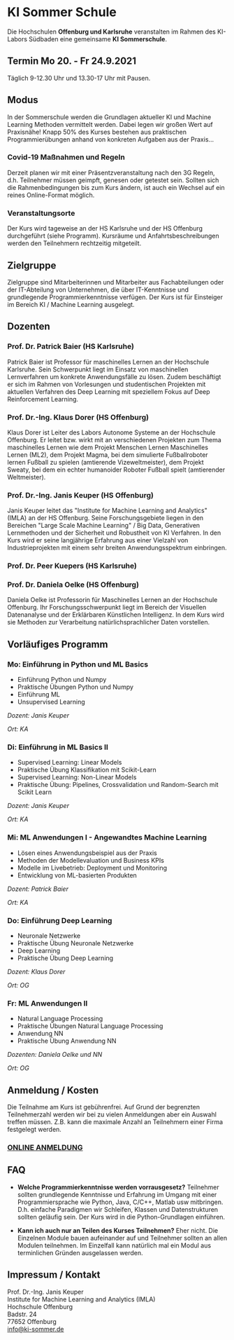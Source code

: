# KI Sommer Schule
Die Hochschulen **Offenburg und Karlsruhe** veranstalten im Rahmen des KI-Labors Südbaden eine gemeinsame **KI Sommerschule**. 

## Termin Mo 20. - Fr 24.9.2021
Täglich 9-12.30 Uhr und 13.30-17 Uhr mit Pausen. 

## Modus
In der Sommerschule werden die Grundlagen aktueller KI und Machine Learning Methoden vermittelt werden. Dabei legen wir großen Wert auf Praxisnähe! Knapp 50% des Kurses bestehen aus praktischen Programmierübungen anhand von konkreten Aufgaben aus der Praxis…

### Covid-19 Maßnahmen und Regeln
Derzeit planen wir mit einer Präsentzveranstaltung nach den 3G Regeln, d.h. Teilnehmer müssen geimpft, genesen oder getestet sein. Sollten sich die Rahmenbedingungen bis zum Kurs ändern, ist auch ein Wechsel auf ein reines Online-Format möglich. 

### Veranstaltungsorte
Der Kurs wird tageweise an der HS Karlsruhe und der HS Offenburg durchgeführt (siehe Programm). Kursräume und Anfahrtsbeschreibungen werden den Teilnehmern rechtzeitig mitgeteilt.

## Zielgruppe
Zielgruppe sind Mitarbeiterinnen und Mitarbeiter aus Fachabteilungen oder der IT-Abteilung von Unternehmen, die über IT-Kenntnisse und grundlegende Programmierkenntnisse verfügen. Der Kurs ist für Einsteiger im Bereich KI / Machine Learning ausgelegt.

## Dozenten

### Prof. Dr. Patrick Baier (HS Karlsruhe)
Patrick Baier ist Professor für maschinelles Lernen an der Hochschule Karlsruhe. Sein Schwerpunkt liegt im Einsatz von maschinellen Lernverfahren um konkrete Anwendungsfälle zu lösen. Zudem beschäftigt er sich im Rahmen von Vorlesungen und studentischen Projekten mit aktuellen Verfahren des Deep Learning mit speziellem Fokus auf Deep Reinforcement Learning.


### Prof. Dr.-Ing. Klaus Dorer (HS Offenburg)
Klaus Dorer ist Leiter des Labors Autonome Systeme an der Hochschule Offenburg. Er leitet bzw. wirkt mit an verschiedenen Projekten zum Thema maschinelles Lernen wie dem Projekt Menschen Lernen Maschinelles Lernen (ML2), dem Projekt Magma, bei dem simulierte Fußballroboter lernen Fußball zu spielen (amtierende Vizeweltmeister), dem Projekt Sweaty, bei dem ein echter humanoider Roboter Fußball spielt (amtierender Weltmeister).


### Prof. Dr.-Ing. Janis Keuper (HS Offenburg)
Janis Keuper leitet das "Institute for Machine Learning and Analytics" (IMLA) an der HS Offenburg. Seine Forschungsgebiete liegen in den Bereichen "Large Scale Machine Learning" / Big Data, Generativen Lernmethoden und der Sicherheit und Robustheit von KI Verfahren. In den Kurs wird er seine langjährige Erfahrung aus einer Vielzahl von Industrieprojekten mit einem sehr breiten Anwendungsspektrum einbringen.

### Prof. Dr. Peer Kuepers (HS Karlsruhe)

### Prof. Dr. Daniela Oelke (HS Offenburg)
Daniela Oelke ist Professorin für Maschinelles Lernen an der Hochschule Offenburg. Ihr Forschungsschwerpunkt liegt im Bereich der Visuellen Datenanalyse und der Erklärbaren Künstlichen Intelligenz. In dem Kurs wird sie Methoden zur Verarbeitung natürlichsprachlicher Daten vorstellen.

## Vorläufiges Programm

### Mo: Einführung in Python  und ML Basics
* Einführung Python und Numpy
* Praktische Übungen Python und Numpy
* Einführung ML
* Unsupervised Learning

*Dozent: Janis Keuper*

*Ort: KA*

### Di: Einführung in  ML Basics II
* Supervised Learning: Linear Models
* Praktische Übung Klassifikation mit Scikit-Learn
* Supervised Learning: Non-Linear Models
* Praktische Übung: Pipelines, Crossvalidation und Random-Search mit Scikit Learn

*Dozent: Janis Keuper*

*Ort: KA*

### Mi: ML Anwendungen I - Angewandtes Machine Learning
* Lösen eines Anwendungsbeispiel aus der Praxis 
* Methoden der Modellevaluation und Business KPIs
* Modelle im Livebetrieb: Deployment und Monitoring
* Entwicklung von ML-basierten Produkten

*Dozent: Patrick Baier*

*Ort: KA*

### Do: Einführung Deep Learning
* Neuronale Netzwerke
* Praktische Übung Neuronale Netzwerke
* Deep Learning
* Praktische Übung Deep Learning

*Dozent: Klaus Dorer*

*Ort: OG*


### Fr: ML Anwendungen II
* Natural Language Processing
* Praktische Übungen Natural Language Processing
* Anwendung NN
* Praktische Übung Anwendung NN

*Dozenten: Daniela Oelke und NN*

*Ort: OG*

## Anmeldung / Kosten
Die Teilnahme am Kurs ist gebührenfrei. Auf Grund der begrenzten Teilnehmerzahl werden wir bei zu vielen Anmeldungen aber ein Auswahl treffen müssen. Z.B. kann die maximale Anzahl an Teilnehmern einer Firma festgelegt werden.

### [ONLINE ANMELDUNG](https://www.eventbrite.de/e/ki-sommerschule-tickets-167592813617)

## FAQ
* **Welche Programmierkenntnisse werden vorrausgesetz?** Teilnehmer sollten grundlegende Kenntnisse und Erfahrung im Umgang mit einer Programmiersprache wie Python, Java, C/C++, Matlab usw mitbringen. D.h. einfache Paradigmen wir Schleifen, Klassen und Datenstrukturen sollten geläufig sein. Der Kurs wird in die Python-Grundlagen einführen. 

* **Kann ich auch nur an Teilen des Kurses Teilnehmen?** Eher nicht. Die Einzelnen Module bauen aufeinander auf und Teilnehmer sollten an allen Modulen teilnehmen. Im Einzelfall kann natürlich mal ein Modul aus terminlichen Gründen ausgelassen werden.


## Impressum / Kontakt
Prof. Dr.-Ing. Janis Keuper  
Institute for Machine Learning and Analytics (IMLA)  
Hochschule Offenburg  
Badstr. 24  
77652 Offenburg  
info@ki-sommer.de  
